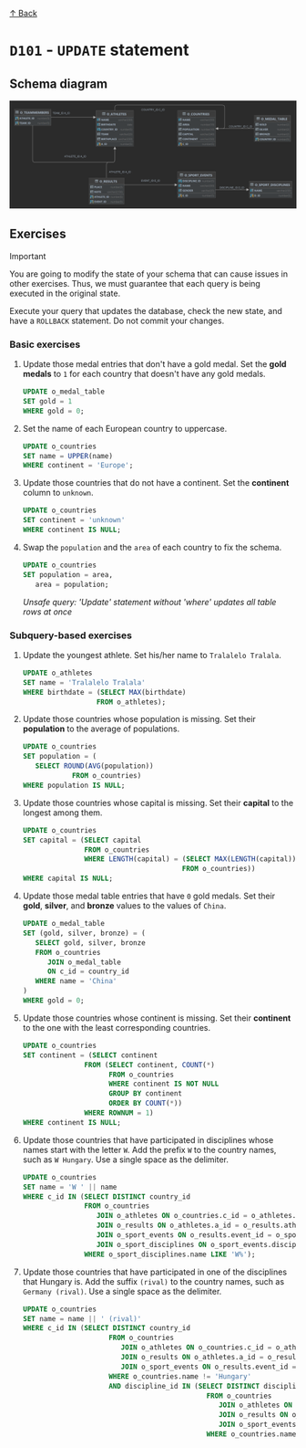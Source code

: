[↑ Back](./README.md)

# `D101` - `UPDATE` statement

## Schema diagram

![Schema diagram](./img/olympics-schema.png)

## Exercises

> [!IMPORTANT]
>
> You are going to modify the state of your schema that can cause issues in other exercises. Thus, we must guarantee that each query is being executed in the original state.
>
> Execute your query that updates the database, check the new state, and have a `ROLLBACK` statement. Do not commit your changes.

### Basic exercises

1. Update those medal entries that don't have a gold medal. Set the **gold medals** to `1` for each country that doesn't have any gold medals.

   ```sql
   UPDATE o_medal_table
   SET gold = 1
   WHERE gold = 0;
   ```

1. Set the name of each European country to uppercase.

   ```sql
   UPDATE o_countries
   SET name = UPPER(name)
   WHERE continent = 'Europe';
   ```

1. Update those countries that do not have a continent. Set the **continent** column to `unknown`.

   ```sql
   UPDATE o_countries
   SET continent = 'unknown'
   WHERE continent IS NULL;
   ```

1. Swap the `population` and the `area` of each country to fix the schema.

   ```sql
   UPDATE o_countries
   SET population = area,
      area = population;
   ```

   *Unsafe query: 'Update' statement without 'where' updates all table rows at once*

### Subquery-based exercises

1. Update the youngest athlete. Set his/her name to `Tralalelo Tralala`.

   ```sql
   UPDATE o_athletes
   SET name = 'Tralalelo Tralala'
   WHERE birthdate = (SELECT MAX(birthdate)
                     FROM o_athletes);
   ```

1. Update those countries whose population is missing. Set their **population** to the average of populations.

   ```sql
   UPDATE o_countries
   SET population = (
      SELECT ROUND(AVG(population))
               FROM o_countries)
   WHERE population IS NULL;
   ```

1. Update those countries whose capital is missing. Set their **capital** to the longest among them.

   ```sql
   UPDATE o_countries
   SET capital = (SELECT capital
                  FROM o_countries
                  WHERE LENGTH(capital) = (SELECT MAX(LENGTH(capital))
                                          FROM o_countries))
   WHERE capital IS NULL;
   ```

1. Update those medal table entries that have `0` gold medals. Set their **gold**, **silver**, and **bronze** values to the values of `China`.

   ```sql
   UPDATE o_medal_table
   SET (gold, silver, bronze) = (
      SELECT gold, silver, bronze
      FROM o_countries
         JOIN o_medal_table
         ON c_id = country_id
      WHERE name = 'China'
   )
   WHERE gold = 0;
   ```

1. Update those countries whose continent is missing. Set their **continent** to the one with the least corresponding countries.

   ```sql
   UPDATE o_countries
   SET continent = (SELECT continent
                  FROM (SELECT continent, COUNT(*)
                        FROM o_countries
                        WHERE continent IS NOT NULL
                        GROUP BY continent
                        ORDER BY COUNT(*))
                  WHERE ROWNUM = 1)
   WHERE continent IS NULL;
   ```

1. Update those countries that have participated in disciplines whose names start with the letter `W`. Add the prefix `W` to the country names, such as `W Hungary`. Use a single space as the delimiter.

   ```sql
   UPDATE o_countries
   SET name = 'W ' || name
   WHERE c_id IN (SELECT DISTINCT country_id
                  FROM o_countries
                     JOIN o_athletes ON o_countries.c_id = o_athletes.country_id
                     JOIN o_results ON o_athletes.a_id = o_results.athlete_id
                     JOIN o_sport_events ON o_results.event_id = o_sport_events.e_id
                     JOIN o_sport_disciplines ON o_sport_events.discipline_id = o_sport_disciplines.d_id
                  WHERE o_sport_disciplines.name LIKE 'W%');
   ```

1. Update those countries that have participated in one of the disciplines that Hungary is. Add the suffix `(rival)` to the country names, such as `Germany (rival)`. Use a single space as the delimiter.

   ```sql
   UPDATE o_countries
   SET name = name || ' (rival)'
   WHERE c_id IN (SELECT DISTINCT country_id
                        FROM o_countries
                           JOIN o_athletes ON o_countries.c_id = o_athletes.country_id
                           JOIN o_results ON o_athletes.a_id = o_results.athlete_id
                           JOIN o_sport_events ON o_results.event_id = o_sport_events.e_id
                        WHERE o_countries.name != 'Hungary'
                        AND discipline_id IN (SELECT DISTINCT discipline_id
                                                FROM o_countries
                                                   JOIN o_athletes ON o_countries.c_id = o_athletes.country_id
                                                   JOIN o_results ON o_athletes.a_id = o_results.athlete_id
                                                   JOIN o_sport_events ON o_results.event_id = o_sport_events.e_id
                                                WHERE o_countries.name = 'Hungary'));
   ```
